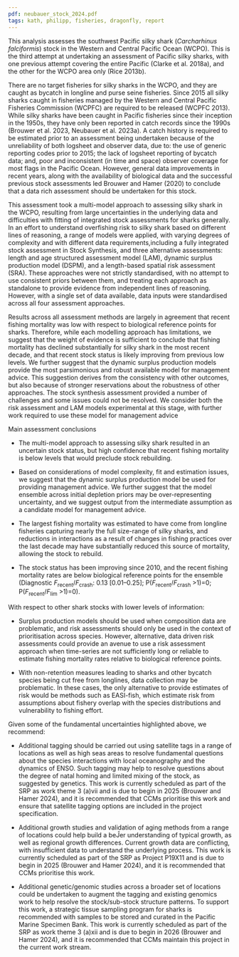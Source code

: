 ```yaml
---
pdf: neubauer_stock_2024.pdf
tags: kath, philipp, fisheries, dragonfly, report
---
```

This analysis assesses the southwest Pacific silky shark (*Carcharhinus falciformis*) stock in the Western and Central Pacific Ocean (WCPO). This is the third attempt at undertaking an assessment of Pacific silky sharks, with one previous attempt covering the entire Pacific (Clarke et al. 2018a), and the other for the WCPO area only (Rice 2013b).


There are no target fisheries for silky sharks in the WCPO, and they are caught as bycatch in longline and purse seine fisheries. Since 2015 all silky sharks caught in fisheries managed by the Western and Central Pacific Fisheries Commission (WCPFC) are required to be released (WCPFC 2013). While silky sharks have been caught in Pacific fisheries since their inception in the 1950s, they have only been reported in catch records since the 1990s (Brouwer et al. 2023, Neubauer et al. 2023a). A catch history is required to be estimated prior to an assessment being undertaken because of the unreliability of both logsheet and observer data, due to: the use of generic reporting codes prior to 2015; the lack of logsheet reporting of bycatch data; and, poor and inconsistent (in time and space) observer coverage for most flags in the Pacific Ocean.
However, general data improvements in recent years, along with the availability of biological data and the successful previous stock assessments led Brouwer and Hamer (2020) to conclude that a data rich assessment should be undertaken for this stock.


This assessment took a multi-model approach to assessing silky shark in the WCPO, resulting from large uncertainties in the underlying data and difficulties with fitting of integrated stock assessments for sharks generally. In an effort to understand overfishing risk to silky shark based on different lines of reasoning, a range of models were applied, with varying degrees of complexity and with different data requirements,including a fully integrated stock assessment in Stock Synthesis, and three alternative assessments: length and age structured assessment model (LAM), dynamic surplus production model 
(DSPM), and a length-based spatial risk assessment (SRA). These approaches were not strictly standardised, with no attempt to use consistent priors between them, and treating each approach as standalone to provide evidence from independent lines of reasoning. However, with a single set of data available, data inputs were standardised across all four assessment approaches.


Results across all assessment methods are largely in agreement that recent fishing mortality was low with respect to biological reference points for sharks. Therefore, while each modelling approach has limitations, we suggest that the weight of evidence is sufficient to conclude that fishing mortality has declined substantially for silky shark in the most recent decade, and that recent stock status is likely improving from previous low levels. We further suggest that the dynamic surplus production models provide the most parsimonious and robust available model for management advice. This suggestion derives from the consistency with other outcomes, but also because of stronger reservations about the robustness of other approaches. The stock synthesis assessment provided a number of challenges and some issues could not be resolved. We consider both the risk assessment and LAM models experimental at this stage, with further work required to use these model for management advice

Main assessment conclusions

- The multi-model approach to assessing silky shark resulted in an uncertain stock status, but high confidence that recent fishing mortality is below levels that would preclude stock rebuilding.

- Based on considerations of model complexity, fit and estimation issues, we
suggest that the dynamic surplus production model be used for providing management advice. We further suggest that the model ensemble across initial
depletion priors may be over-representing uncertainty, and we suggest output
from the intermediate assumption as a candidate model for management advice.

- The largest fishing mortality was estimated to have come from longline fisheries capturing nearly the full size-range of silky sharks, and reductions in interactions as a result of changes in fishing practices over the last decade may have substantially reduced this source of mortality, allowing the stock to rebuild.

- The stock status has been improving since 2010, and the recent fishing
mortality rates are below biological reference points for the ensemble
(Diagnostic *F*<sub>recent</sub>/*F*<sub>crash</sub>: 0.13 [0.01–0.25]; 
P(*F*<sub>recent</sub>/*F*<sub>crash</sub> >1)=0; P(*F*<sub>recent</sub>/*F*<sub>lim</sub> >1)=0).


With respect to other shark stocks with lower levels of information:

- Surplus production models should be used when composition data are problematic, and risk assessments should only be used in the context of prioritisation across species. However, alternative, data driven risk assessments could provide an avenue to use a risk assessment approach when time-series are not sufficiently long or reliable to estimate fishing mortality rates relative to biological reference points.

- With non-retention measures leading to sharks and other bycatch species being
cut free from longlines, data collection may be problematic. In these cases, the
only alternative to provide estimates of risk would be methods such as EASI-fish, which estimate risk from assumptions about fishery overlap with the species distributions and vulnerability to fishing effort.


Given some of the fundamental uncertainties highlighted above, we recommend:

- Additional tagging should be carried out using satellite tags in a range of locations as well as high seas areas to resolve fundamental questions about the species interactions with local oceanography and the dynamics of ENSO. Such tagging may help to resolve questions about the degree of natal homing and limited mixing of the stock, as suggested by genetics. This work is currently scheduled as part of the SRP as work theme 3 (a)vii and is due to begin in 2025 (Brouwer and Hamer 2024), and it is recommended that CCMs prioritise this work and ensure that satellite tagging options are included in the project specification.

- Additional growth studies and validation of aging methods from a range of
locations could help build a beĴer understanding of typical growth, as well
as regional growth differences. Current growth data are conflicting, with
insufficient data to understand the underlying process. This work is currently
scheduled as part of the SRP as Project P19X11 and is due to begin in 2025
(Brouwer and Hamer 2024), and it is recommended that CCMs prioritise this
work.

- Additional genetic/genomic studies across a broader set of locations could be
undertaken to augment the tagging and existing genomics work to help resolve
the stock/sub-stock structure patterns. To support this work, a strategic tissue
sampling program for sharks is recommended with samples to be stored and
curated in the Pacific Marine Specimen Bank. This work is currently scheduled
as part of the SRP as work theme 3 (a)xii and is due to begin in 2026 (Brouwer
and Hamer 2024), and it is recommended that CCMs maintain this project in the
current work stream.




